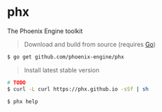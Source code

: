 # phx
The Phoenix Engine toolkit

> Download and build from source (requires [Go](https://golang.org/doc/install#install))

```sh
$ go get github.com/phoenix-engine/phx
```

> Install latest stable version

```sh
# TODO
$ curl -L curl https://phx.github.io -sSf | sh
```

```sh
$ phx help
```
